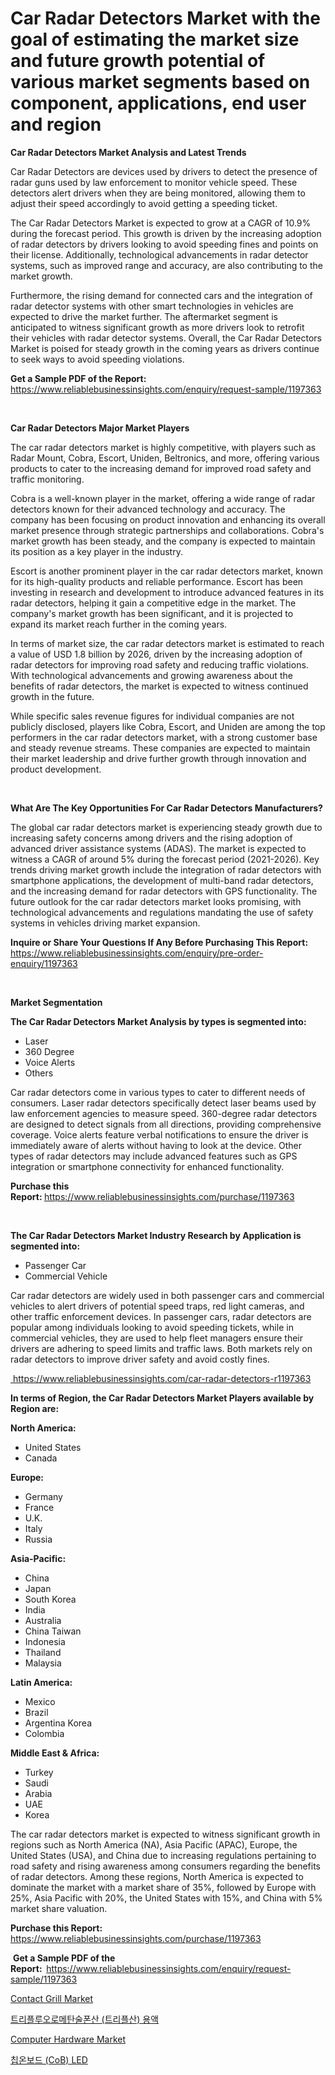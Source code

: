 <p><h1>Car Radar Detectors Market with the goal of estimating the market size and future growth potential of various market segments based on component, applications, end user and region</h1></p><p><strong>Car Radar Detectors Market Analysis and Latest Trends</strong></p>
<p><p>Car Radar Detectors are devices used by drivers to detect the presence of radar guns used by law enforcement to monitor vehicle speed. These detectors alert drivers when they are being monitored, allowing them to adjust their speed accordingly to avoid getting a speeding ticket.</p><p>The Car Radar Detectors Market is expected to grow at a CAGR of 10.9% during the forecast period. This growth is driven by the increasing adoption of radar detectors by drivers looking to avoid speeding fines and points on their license. Additionally, technological advancements in radar detector systems, such as improved range and accuracy, are also contributing to the market growth.</p><p>Furthermore, the rising demand for connected cars and the integration of radar detector systems with other smart technologies in vehicles are expected to drive the market further. The aftermarket segment is anticipated to witness significant growth as more drivers look to retrofit their vehicles with radar detector systems. Overall, the Car Radar Detectors Market is poised for steady growth in the coming years as drivers continue to seek ways to avoid speeding violations.</p></p>
<p><strong>Get a Sample PDF of the Report:&nbsp;</strong> <a href="https://www.reliablebusinessinsights.com/enquiry/request-sample/1197363">https://www.reliablebusinessinsights.com/enquiry/request-sample/1197363</a></p>
<p>&nbsp;</p>
<p><strong>Car Radar Detectors Major Market Players</strong></p>
<p><p>The car radar detectors market is highly competitive, with players such as Radar Mount, Cobra, Escort, Uniden, Beltronics, and more, offering various products to cater to the increasing demand for improved road safety and traffic monitoring.</p><p>Cobra is a well-known player in the market, offering a wide range of radar detectors known for their advanced technology and accuracy. The company has been focusing on product innovation and enhancing its overall market presence through strategic partnerships and collaborations. Cobra's market growth has been steady, and the company is expected to maintain its position as a key player in the industry.</p><p>Escort is another prominent player in the car radar detectors market, known for its high-quality products and reliable performance. Escort has been investing in research and development to introduce advanced features in its radar detectors, helping it gain a competitive edge in the market. The company's market growth has been significant, and it is projected to expand its market reach further in the coming years.</p><p>In terms of market size, the car radar detectors market is estimated to reach a value of USD 1.8 billion by 2026, driven by the increasing adoption of radar detectors for improving road safety and reducing traffic violations. With technological advancements and growing awareness about the benefits of radar detectors, the market is expected to witness continued growth in the future.</p><p>While specific sales revenue figures for individual companies are not publicly disclosed, players like Cobra, Escort, and Uniden are among the top performers in the car radar detectors market, with a strong customer base and steady revenue streams. These companies are expected to maintain their market leadership and drive further growth through innovation and product development.</p></p>
<p>&nbsp;</p>
<p><strong>What Are The Key Opportunities For Car Radar Detectors Manufacturers?</strong></p>
<p><p>The global car radar detectors market is experiencing steady growth due to increasing safety concerns among drivers and the rising adoption of advanced driver assistance systems (ADAS). The market is expected to witness a CAGR of around 5% during the forecast period (2021-2026). Key trends driving market growth include the integration of radar detectors with smartphone applications, the development of multi-band radar detectors, and the increasing demand for radar detectors with GPS functionality. The future outlook for the car radar detectors market looks promising, with technological advancements and regulations mandating the use of safety systems in vehicles driving market expansion.</p></p>
<p><strong>Inquire or Share Your Questions If Any Before Purchasing This Report:</strong> <a href="https://www.reliablebusinessinsights.com/enquiry/pre-order-enquiry/1197363">https://www.reliablebusinessinsights.com/enquiry/pre-order-enquiry/1197363</a></p>
<p>&nbsp;</p>
<p><strong>Market Segmentation</strong></p>
<p><strong>The Car Radar Detectors Market Analysis by types is segmented into:</strong></p>
<p><ul><li>Laser</li><li>360 Degree</li><li>Voice Alerts</li><li>Others</li></ul></p>
<p><p>Car radar detectors come in various types to cater to different needs of consumers. Laser radar detectors specifically detect laser beams used by law enforcement agencies to measure speed. 360-degree radar detectors are designed to detect signals from all directions, providing comprehensive coverage. Voice alerts feature verbal notifications to ensure the driver is immediately aware of alerts without having to look at the device. Other types of radar detectors may include advanced features such as GPS integration or smartphone connectivity for enhanced functionality.</p></p>
<p><strong>Purchase this Report:&nbsp;</strong><a href="https://www.reliablebusinessinsights.com/purchase/1197363">https://www.reliablebusinessinsights.com/purchase/1197363</a></p>
<p>&nbsp;</p>
<p><strong>The Car Radar Detectors Market Industry Research by Application is segmented into:</strong></p>
<p><ul><li>Passenger Car</li><li>Commercial Vehicle</li></ul></p>
<p><p>Car radar detectors are widely used in both passenger cars and commercial vehicles to alert drivers of potential speed traps, red light cameras, and other traffic enforcement devices. In passenger cars, radar detectors are popular among individuals looking to avoid speeding tickets, while in commercial vehicles, they are used to help fleet managers ensure their drivers are adhering to speed limits and traffic laws. Both markets rely on radar detectors to improve driver safety and avoid costly fines.</p></p>
<p><a href="https://www.reliablebusinessinsights.com/car-radar-detectors-r1197363">&nbsp;https://www.reliablebusinessinsights.com/car-radar-detectors-r1197363</a></p>
<p><strong>In terms of Region, the Car Radar Detectors Market Players available by Region are:</strong></p>
<p>
    <p> <strong> North America: </strong>
        <ul>
            <li>United States</li>
            <li>Canada</li>
        </ul>
        </p> 
    <p> <strong> Europe: </strong>
        <ul>
            <li>Germany</li>
            <li>France</li>
            <li>U.K.</li>
            <li>Italy</li>
            <li>Russia</li>
        </ul>
        </p> 
    <p> <strong> Asia-Pacific: </strong>
        <ul>
            <li>China</li>
            <li>Japan</li>
            <li>South Korea</li>
            <li>India</li>
            <li>Australia</li>
            <li>China Taiwan</li>
            <li>Indonesia</li>
            <li>Thailand</li>
            <li>Malaysia</li>
        </ul>
        </p> 
    <p> <strong> Latin America: </strong>
        <ul>
            <li>Mexico</li>
            <li>Brazil</li>
            <li>Argentina Korea</li>
            <li>Colombia</li>
        </ul>
        </p> 
    <p> <strong> Middle East & Africa: </strong>
        <ul>
            <li>Turkey</li>
            <li>Saudi</li>
            <li>Arabia</li>
            <li>UAE</li>
            <li>Korea</li>
        </ul>
    </p>
    </p>
<p><p>The car radar detectors market is expected to witness significant growth in regions such as North America (NA), Asia Pacific (APAC), Europe, the United States (USA), and China due to increasing regulations pertaining to road safety and rising awareness among consumers regarding the benefits of radar detectors. Among these regions, North America is expected to dominate the market with a market share of 35%, followed by Europe with 25%, Asia Pacific with 20%, the United States with 15%, and China with 5% market share valuation.</p></p>
<p><strong>Purchase this Report: </strong><a href="https://www.reliablebusinessinsights.com/purchase/1197363">https://www.reliablebusinessinsights.com/purchase/1197363</a></p>
<p>&nbsp;<strong>Get a Sample PDF of the Report:&nbsp;&nbsp;</strong><a href="https://www.reliablebusinessinsights.com/enquiry/request-sample/1197363">https://www.reliablebusinessinsights.com/enquiry/request-sample/1197363</a></p>
<p><strong></strong></p>
<p><p><a href="https://github.com/mbisetmhermsr/Market-Research-Report-List-3/blob/main/contact-grill-market.md">Contact Grill Market</a></p><p><a href="https://medium.com/@rickymetzdvm/%ED%8A%B8%EB%A6%AC%ED%81%B4%EB%A1%9C%EB%A1%9C%EB%A9%94%ED%83%84%EC%84%A4%ED%8F%B0%EC%82%B0-%ED%8A%B8%EB%A6%AC%ED%94%8C%EC%82%B0-%EC%9A%A9%EC%95%A1-%EC%8B%9C%EC%9E%A5%EC%9D%80-2024%EB%85%84%EB%B6%80%ED%84%B0-2031%EB%85%84%EA%B9%8C%EC%A7%80-%EC%84%B1%EC%9E%A5-%EC%A0%84%EB%A7%9D%EC%9D%B4%EA%B3%A0-%EC%8B%9C%EC%9E%A5-%EC%B6%94%EC%9D%B4-%EB%B6%84%EC%84%9D%EC%9D%80-%EC%9D%91%EC%9A%A9-%EC%A7%80%EC%97%AD-%EC%A0%84%EB%A7%9D-%EB%B0%8F-%EC%88%98%EC%9D%B5%EC%97%90-%EB%8C%80%ED%95%9C-cagr%EB%A1%9C-%EC%98%88%EC%B8%A1%EB%90%98%EA%B3%A0-%EC%9E%88%EC%8A%B5%EB%8B%88%EB%8B%A4-7e890ff4e69e">트리플루오로메탄술폰산 (트리플산) 용액</a></p><p><a href="https://github.com/elizabethdagraca/Market-Research-Report-List-3/blob/main/computer-hardware-market.md">Computer Hardware Market</a></p><p><a href="https://github.com/TobyKub4685/Market-Research-Report-List-2/blob/main/3548306113561.md">칩온보드 (CoB) LED</a></p></p>